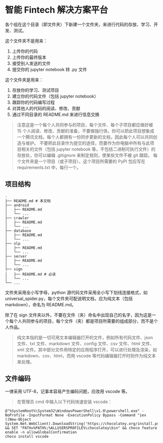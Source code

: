 # 智能 Fintech 解决方案平台

各个组在这个目录（即文件夹）下新建一个文件夹，来进行代码的存放、学习、开发、测试。

这个文件夹不是用来：

1. 上传你的代码
2. 上传你的最终版本
3. 接受别人发送的文件
4. 提交你的 jupyter notebook 转 .py 文件

这个文件夹是用来：

1. 存放你的学习、测试项目
2. 建立你的代码文件（包括 jupyter notebook）
3. 跟踪你的代码编写过程
4. 对其他人的代码的阅读、修改、贡献
5. 通过不同目录的 README.md 来进行信息交换

> 注意这是一个每个人共同参与的项目，每个文件、每个子项目都应做好被 15 个人阅读、修改、贡献的准备，不要做独行侠。你可以把此项目想象成一个腾讯文档，每个人都拥有一份同步更新的文档，因此每个人可以共同创造与维护。
> 不要把此目录作为提交的途径，而要作为你电脑中所有与此项目相关的文件（包括 jupyter notebook 等，不包括二进制可执行文件）的存放处，你可以编辑 .gitignore 来制定规则，使某些文件不被 git 跟踪。
> 每个文件夹是一个项目（或子项目），这个项目所需要的 PyPI 包应写在 requirements.txt 中，每行一个。

## 项目结构

    .
    ├── README.md # 本文档
    ├── android
    │   ├── README.md
    │   └── ...
    ├── crawler
    │   ├── README.md
    │   └── ...
    ├── database
    │   ├── README.md
    │   └── ...
    ├── nlp
    │   ├── README.md
    │   └── ...
    ├── server
    │   ├── README.md
    │   └── ...
    ├── sign
    │   ├── README.md # 必读
    │   └── ...
    └── ...

文件夹采用全小写字母，python 源代码文件采用全小写下划线连接格式，如 universal_spider.py，每个文件夹可配说明文档，应为纯文本（包括 markdown），命名为 README.md。

除了在 sign 文件夹以外，不要在文件（夹）命名中出现自己的名字，因为这是一个每个人共同参与的项目，每个文件（夹）都是项目所需要的组成部分，而不是个人作品。

> 纯文本指的是一切可用文本编辑器打开的文件，例如所有代码文件、json 文件、txt 文件、markdown 文件、config 文件、csv 文件、html 文件、xml 文件。其中部分文件用特定的应用程序打开，可以进行处理及渲染，如 markdown、csv、html，而用 vscode 等代码编辑器打开时则作为纯文本来处理。

## 文件编码

一律采用 UTF-8，记事本容易产生编码问题，应改用 vscode 等。

> 在管理员 cmd 中输入以下代码快速安装 vscode：

    @"%SystemRoot%\System32\WindowsPowerShell\v1.0\powershell.exe" -NoProfile -InputFormat None -ExecutionPolicy Bypass -Command "iex ((New-Object System.Net.WebClient).DownloadString('https://chocolatey.org/install.ps1'))" && SET "PATH=%PATH%;%ALLUSERSPROFILE%\chocolatey\bin" && choco feature enable -n allowGlobalConfirmation
    choco install vscode
